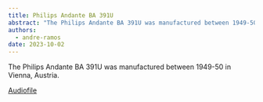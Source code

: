 ```yaml
---
title: Philips Andante BA 391U
abstract: "The Philips Andante BA 391U was manufactured between 1949-50 in Vienna."
authors:
  - andre-ramos
date: 2023-10-02
---
```


The Philips Andante BA 391U was manufactured between 1949-50 in Vienna, Austria.

[Audiofile](https://github.com/C2DH/maison-du-son/blob/master/assets/images/Philips%20Andante.mp3)
